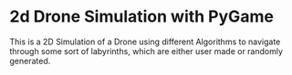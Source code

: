 # 2d Drone Simulation with PyGame

This is a 2D Simulation of a Drone using different Algorithms to navigate through some sort of labyrinths, which are either user made or randomly generated.

